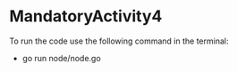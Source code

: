 # MandatoryActivity4

To run the code use the following command in the terminal:
- go run node/node.go
